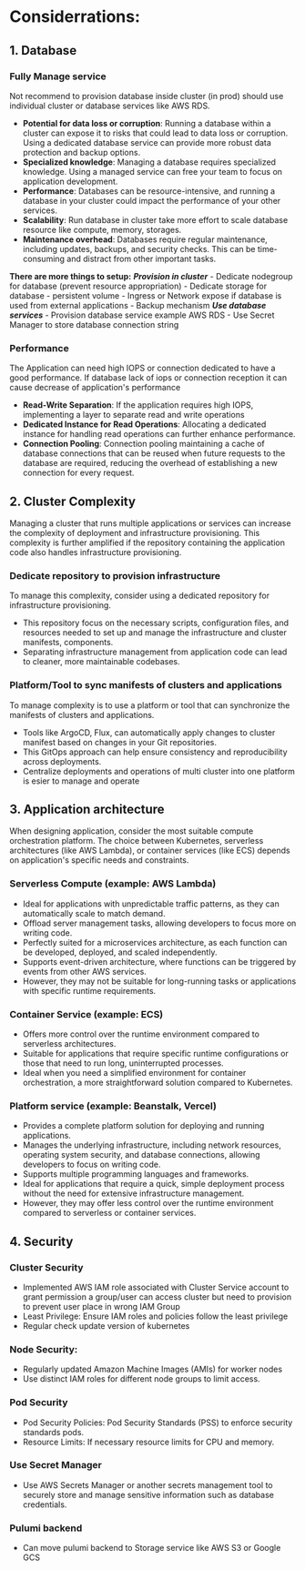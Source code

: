 # Considerrations:
## 1. Database
### Fully Manage service
Not recommend to provision database inside cluster (in prod) should use individual cluster or database services like AWS RDS.

- **Potential for data loss or corruption**: Running a database within a cluster can expose it to risks that could lead to data loss or corruption. Using a dedicated database service can provide more robust data protection and backup options.
- **Specialized knowledge**: Managing a database requires specialized knowledge. Using a managed service can free your team to focus on application development.
- **Performance**: Databases can be resource-intensive, and running a database in your cluster could impact the performance of your other services.
- **Scalability**: Run database in cluster take more effort to scale database resource like compute, memory, storages.
- **Maintenance overhead**: Databases require regular maintenance, including updates, backups, and security checks. This can be time-consuming and distract from other important tasks.

**There are more things to setup:**
***Provision in cluster***
    - Dedicate nodegroup for database (prevent resource appropriation)
    - Dedicate storage for database - persistent volume
    - Ingress or Network expose if database is used from external applications
    - Backup mechanism
***Use database services***
    - Provision database service example AWS RDS
    - Use Secret Manager to store database connection string

### Performance
The Application can need high IOPS or connection dedicated to have a good performance. If database lack of iops or connection reception it can cause decrease of application's performance
- **Read-Write Separation**: If the application requires high IOPS, implementing a layer to separate read and write operations
- **Dedicated Instance for Read Operations**: Allocating a dedicated instance for handling read operations can further enhance performance.
- **Connection Pooling**: Connection pooling maintaining a cache of database connections that can be reused when future requests to the database are required, reducing the overhead of establishing a new connection for every request.
  
## 2. Cluster Complexity

Managing a cluster that runs multiple applications or services can increase the complexity of deployment and infrastructure provisioning. This complexity is further amplified if the repository containing the application code also handles infrastructure provisioning.

### Dedicate repository to provision infrastructure
To manage this complexity, consider using a dedicated repository for infrastructure provisioning.
- This repository focus on the necessary scripts, configuration files, and resources needed to set up and manage the infrastructure and cluster manifests, components.
- Separating infrastructure management from application code can lead to cleaner, more maintainable codebases.

### Platform/Tool to sync manifests of clusters and applications
To manage complexity is to use a platform or tool that can synchronize the manifests of clusters and applications.
- Tools like ArgoCD, Flux, can automatically apply changes to cluster manifest based on changes in your Git repositories.
- This GitOps approach can help ensure consistency and reproducibility across deployments.
- Centralize deployments and operations of multi cluster into one platform is esier to manage and operate


## 3. Application architecture
When designing application, consider the most suitable compute orchestration platform. The choice between Kubernetes, serverless architectures (like AWS Lambda), or container services (like ECS) depends on application's specific needs and constraints.

### Serverless Compute (example: AWS Lambda)
- Ideal for applications with unpredictable traffic patterns, as they can automatically scale to match demand.
- Offload server management tasks, allowing developers to focus more on writing code.
- Perfectly suited for a microservices architecture, as each function can be developed, deployed, and scaled independently.
- Supports event-driven architecture, where functions can be triggered by events from other AWS services.
- However, they may not be suitable for long-running tasks or applications with specific runtime requirements.

### Container Service (example: ECS)
- Offers more control over the runtime environment compared to serverless architectures.
- Suitable for applications that require specific runtime configurations or those that need to run long, uninterrupted processes.
- Ideal when you need a simplified environment for container orchestration, a more straightforward solution compared to Kubernetes.

### Platform service (example: Beanstalk, Vercel)
- Provides a complete platform solution for deploying and running applications.
- Manages the underlying infrastructure, including network resources, operating system security, and database connections, allowing developers to focus on writing code.
- Supports multiple programming languages and frameworks.
- Ideal for applications that require a quick, simple deployment process without the need for extensive infrastructure management.
- However, they may offer less control over the runtime environment compared to serverless or container services.

## 4. Security
### Cluster Security
- Implemented AWS IAM role associated with Cluster Service account to grant permission a group/user can access cluster but need to provision to prevent user place in wrong IAM Group
- Least Privilege: Ensure IAM roles and policies follow the least privilege
- Regular check update version of kubernetes
### Node Security:
- Regularly updated Amazon Machine Images (AMIs) for worker nodes
- Use distinct IAM roles for different node groups to limit access.
### Pod Security
- Pod Security Policies: Pod Security Standards (PSS) to enforce security standards pods.
- Resource Limits: If necessary resource limits for CPU and memory.
### Use Secret Manager
- Use AWS Secrets Manager or another secrets management tool to securely store and manage sensitive information such as database credentials.
### Pulumi backend
- Can move pulumi backend to Storage service like AWS S3 or Google GCS